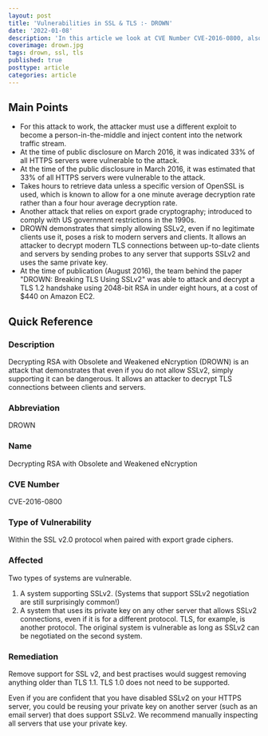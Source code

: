 ```yaml
---
layout: post
title: 'Vulnerabilities in SSL & TLS :- DROWN'
date: '2022-01-08'
description: 'In this article we look at CVE Number CVE-2016-0800, also known as the DROWN vulnerability. Decrypting RSA with Obsolete and Weakened eNcryption (DROWN) is an attack that demonstrates that even if you do not allow SSLv2, simply supporting it can be dangerous.'
coverimage: drown.jpg
tags: drown, ssl, tls
published: true
posttype: article
categories: article
---
```

## Main Points

- For this attack to work, the attacker must use a different exploit to become a person-in-the-middle and inject content into the network traffic stream.
- At the time of public disclosure on March 2016, it was indicated 33% of all HTTPS servers were vulnerable to the attack.
- At the time of the public disclosure in March 2016, it was estimated that 33% of all HTTPS servers were vulnerable to the attack.
- Takes hours to retrieve data unless a specific version of OpenSSL is used, which is known to allow for a one minute average decryption rate rather than a four hour average decryption rate.
- Another attack that relies on export grade cryptography; introduced to comply with US government restrictions in the 1990s.
- DROWN demonstrates that simply allowing SSLv2, even if no legitimate clients use it, poses a risk to modern servers and clients. It allows an attacker to decrypt modern TLS connections between up-to-date clients and servers by sending probes to any server that supports SSLv2 and uses the same private key.
- At the time of publication (August 2016), the team behind the paper "DROWN: Breaking TLS Using SSLv2" was able to attack and decrypt a TLS 1.2 handshake using 2048-bit RSA in under eight hours, at a cost of $440 on Amazon EC2.

## Quick Reference 

### Description

Decrypting RSA with Obsolete and Weakened eNcryption (DROWN) is an attack that demonstrates that even if you do not allow SSLv2, simply supporting it can be dangerous. It allows an attacker to decrypt TLS connections between clients and servers.

### Abbreviation

DROWN

### Name

Decrypting RSA with Obsolete and Weakened eNcryption

### CVE Number

CVE-2016-0800

### Type of Vulnerability

Within the SSL v2.0 protocol when paired with export grade ciphers. 

### Affected

Two types of systems are vulnerable. 

1. A system supporting SSLv2. (Systems that support SSLv2 negotiation are still surprisingly common!)
2. A system that uses its private key on any other server that allows SSLv2 connections, even if it is for a different protocol. TLS, for example, is another protocol. The original system is vulnerable as long as SSLv2 can be negotiated on the second system.

### Remediation

Remove support for SSL v2, and best practises would suggest removing anything older than TLS 1.1. TLS 1.0 does not need to be supported. 

Even if you are confident that you have disabled SSLv2 on your HTTPS server, you could be reusing your private key on another server (such as an email server) that does support SSLv2. We recommend manually inspecting all servers that use your private key.